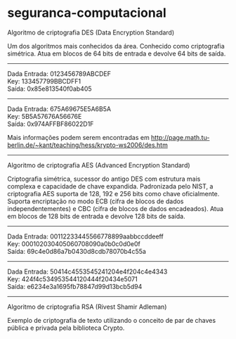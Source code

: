# seguranca-computacional
Algoritmo de criptografia DES (Data Encryption Standard)

Um dos algoritmos mais conhecidos da área. Conhecido como criptografia simétrica. Atua em blocos de 64 bits de entrada e devolve 64 bits de saída.

-------------
Dada Entrada:   0123456789ABCDEF    
Key:   133457799BBCDFF1    
Saída:   0x85e813540f0ab405

-----------
Dada Entrada:   675A69675E5A6B5A    
Key:   5B5A57676A56676E    
Saída:   0x974AFFBF86022D1F

Mais informações podem serem encontradas em http://page.math.tu-berlin.de/~kant/teaching/hess/krypto-ws2006/des.htm

-------------
Algoritmo de criptografia AES (Advanced Encryption Standard)

Criptografia simétrica, sucessor do antigo DES com estrutura mais complexa e capacidade de chave expandida. Padronizada pelo NIST, a criptografia AES suporta de 128, 192 e 256 bits como chave oficialmente. Suporta encriptação no modo ECB (cifra de blocos de dados independentementes) e CBC (cifra de blocos de dados encadeados). Atua em blocos de 128 bits de entrada e devolve 128 bits de saída.

-------------
Dada Entrada:   00112233445566778899aabbccddeeff    
Key:   000102030405060708090a0b0c0d0e0f    
Saída:   69c4e0d86a7b0430d8cdb78070b4c55a

-----------
Dada Entrada:   50414c4553545241204e4f204c4e4343    
Key:   424f4c534953544120444f20434e5071    
Saída:   e6234e3a1695fb78847d99d13bcb5d94

-------------
Algoritmo de criptografia RSA (Rivest Shamir Adleman)

Exemplo de criptografia de texto utilizando o conceito de par de chaves pública e privada pela biblioteca Crypto.
